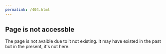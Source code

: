 ```yaml
---
permalink: /404.html
---
```


## Page is not accessble

The page <a href="" id="error-link"></a> is not avaible due to it not existing. It may have existed in the past but in the present, it's not here.

<script>
  document.getElementById("error-link").text = document.getElementById("error-link").href = window.location.pathname;
</script>
